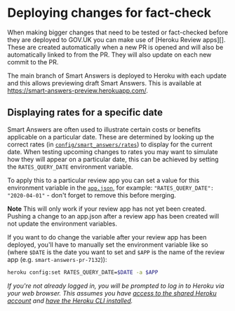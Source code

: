 # Deploying changes for fact-check

When making bigger changes that need to be tested or fact-checked before they
are deployed to GOV.UK you can make use of [Heroku Review apps][].
These are created automatically when a new PR is opened and will also be
automatically linked to from the PR. They will also update on each new commit
to the PR.

The main branch of Smart Answers is deployed to Heroku with each update and
this allows previewing draft Smart Answers. This is available at
https://smart-answers-preview.herokuapp.com/.

## Displaying rates for a specific date

Smart Answers are often used to illustrate certain costs or benefits applicable
on a particular date. These are determined by looking up the correct rates (in
[`config/smart_answers/rates`](../../config/smart_answers/rates)) to display for the current date.
When testing upcoming changes to rates you may want to simulate how they will
appear on a particular date, this can be achieved by setting the
`RATES_QUERY_DATE` environment variable.

To apply this to a particular review app you can set a value for this
environment variable in the [`app.json`](../../app.json), for example:
`"RATES_QUERY_DATE": "2020-04-01"` - don't forget to remove this before
merging.

**Note** This will only work if your review app has not yet been created. Pushing
a change to an app.json after a review app has been created will not update the
environment variables. 

If you want to do change the variable after your review app has been deployed, 
you'll have to manually set the  environment variable like so (where `$DATE` is 
the date you want to set and `$APP` is the name of the review app (e.g. 
`smart-answers-pr-7132`)):

```bash
heroku config:set RATES_QUERY_DATE=$DATE -a $APP
```

_If you're not already logged in, you will be prompted to log in to Heroku via your 
web browser. This assumes you have [access to the shared Heroku account][] 
and [have the Heroku CLI installed][]._

[Heroku Review]: https://devcenter.heroku.com/articles/github-integration-review-apps
[access to the shared Heroku account]: https://docs.publishing.service.gov.uk/manual/heroku.html
[have the Heroku CLI installed]: https://devcenter.heroku.com/articles/heroku-cli

